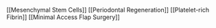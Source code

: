 [[Mesenchymal Stem Cells]]
[[Periodontal Regeneration]]
[[Platelet-rich Fibrin]]
[[Minimal Access Flap Surgery]]
